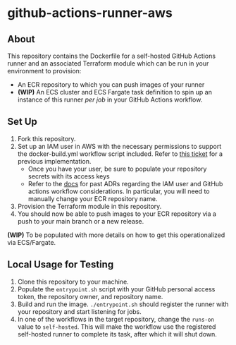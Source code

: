 # github-actions-runner-aws

## About
This repository contains the Dockerfile for a self-hosted GitHub Actions runner and an associated Terraform module which can be run in your environment to provision:
* An ECR repository to which you can push images of your runner
* **(WIP)** An ECS cluster and ECS Fargate task definition to spin up an instance of this runner *per job* in your GitHub Actions workflow.

## Set Up
1. Fork this repository.
2. Set up an IAM user in AWS with the necessary permissions to support the docker-build.yml workflow script included. Refer to [this ticket](https://jiraent.cms.gov/browse/CLDSPT-3127) for a previous implementation.
    * Once you have your user, be sure to populate your repository secrets with its access keys
    * Refer to the [docs](docs) for past ADRs regarding the IAM user and GitHub actions workflow considerations. In particular, you will need to manually change your ECR repository name.
3. Provision the Terraform module in this repository.
4. You should now be able to push images to your ECR repository via a push to your main branch or a new release.

**(WIP)**
To be populated with more details on how to get this operationalized via ECS/Fargate.

## Local Usage for Testing
1. Clone this repository to your machine.
2. Populate the `entrypoint.sh` script with your GitHub personal access token, the repository owner, and repository name.
3. Build and run the image. `./entrypoint.sh` should register the runner with your repository and start listening for jobs.
4. In one of the workflows in the target repository, change the `runs-on` value to `self-hosted`. This will make the workflow use the registered self-hosted runner to complete its task, after which it will shut down.